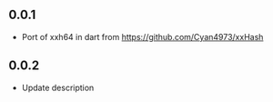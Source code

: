 ## 0.0.1

* Port of xxh64 in dart from https://github.com/Cyan4973/xxHash

## 0.0.2

* Update description

